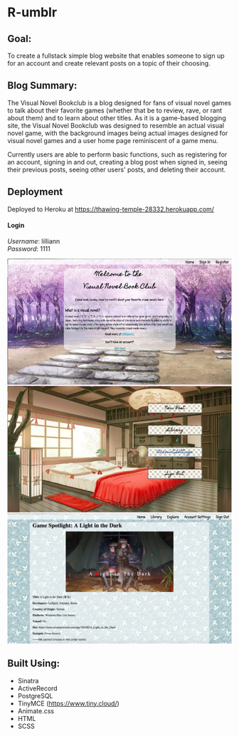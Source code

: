 # R-umblr

## Goal:
To create a fullstack simple blog website that enables someone to sign up for an account and create relevant posts on a topic of their choosing.

## Blog Summary:
The Visual Novel Bookclub is a blog designed for fans of visual novel games to talk about their favorite games (whether that be to review, rave, or rant about them) and to learn about other titles. As it is a game-based blogging site, the Visual Novel Bookclub was designed to resemble an actual visual novel game, with the background images being actual images designed for visual novel games and a user home page reminiscent of a game menu. 

Currently users are able to perform basic functions, such as registering for an account, signing in and out, creating a blog post when signed in, seeing their previous posts, seeing other users' posts, and deleting their account.

## Deployment
Deployed to Heroku at https://thawing-temple-28332.herokuapp.com/

#### Login
*Username*: lilliann <br>
*Password*: 1111

<img src="vnbc_home.jpeg">
<img src="vnbc_menu.jpeg">
<img src="vnbc_postSample.png">

## Built Using:
* Sinatra
* ActiveRecord
* PostgreSQL
* TinyMCE (https://www.tiny.cloud/)
* Animate.css
* HTML
* SCSS
    

    
